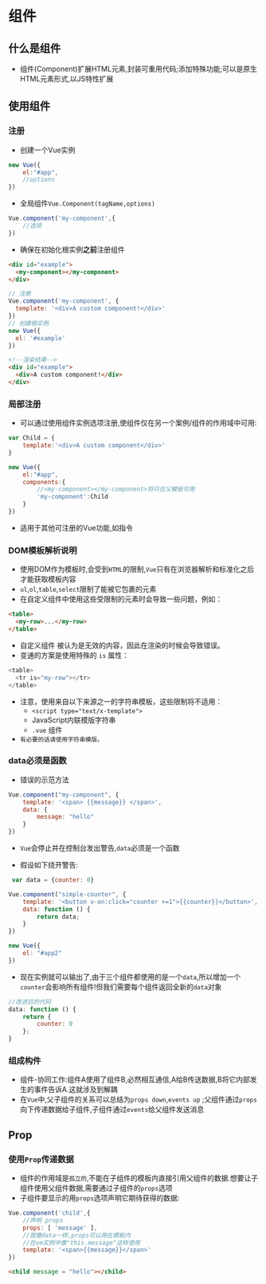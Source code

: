 # 组件
## 什么是组件
- 组件(Component)扩展HTML元素,封装可重用代码;添加特殊功能;可以是原生HTML元素形式,以JS特性扩展

## 使用组件
### 注册
- 创建一个Vue实例
```javascript
new Vue({
    el:"#app",
    //options
})
```
- 全局组件`Vue.Component(tagName,options)`
```javascript
Vue.component('my-component',{
    //选项
})
```
- 确保在初始化根实例**之前**注册组件
```html
<div id="example">
  <my-component></my-component>
</div>
```
```javascript
// 注册
Vue.component('my-component', {
  template: '<div>A custom component!</div>'
})
// 创建根实例
new Vue({
  el: '#example'
})
```
```html
<!--渲染结果-->
<div id="example">
  <div>A custom component!</div>
</div>
```
### 局部注册
- 可以通过使用组件实例选项注册,使组件仅在另一个案例/组件的作用域中可用:
```javascript
var Child = {
    template:'<div>A custom component</div>'
}

new Vue({
    el:"#app",
    components:{
        //<my-component></my-component>将只在父模板可用
        'my-component':Child
    }
})
```
- 适用于其他可注册的Vue功能,如指令

### DOM模板解析说明
- 使用DOM作为模板时,会受到`HTML`的限制,`Vue`只有在浏览器解析和标准化之后才能获取模板内容
- `ul`,`ol`,`table`,`select`限制了能被它包裹的元素
- 在自定义组件中使用这些受限制的元素时会导致一些问题，例如：
```html
<table>
  <my-row>...</my-row>
</table>
```
- 自定义组件 <my-row> 被认为是无效的内容，因此在渲染的时候会导致错误。
- 变通的方案是使用特殊的 `is` 属性：
```javascript
<table>
  <tr is="my-row"></tr>
</table>
```
- 注意，使用来自以下来源之一的字符串模板，这些限制将不适用：
    - `<script type="text/x-template">`
    - JavaScript内联模版字符串
    - `.vue` 组件
- `有必要的话请使用字符串模版。`
### data必须是函数
- 错误的示范方法
```javascript
Vue.component("my-component", {
    template: '<span> {{message}} </span>',
    data: {
        message: "hello"
    }
})
```
- `Vue`会停止并在控制台发出警告,`data`必须是一个函数

- 假设如下绕开警告:
```javascript
 var data = {counter: 0}

Vue.component("simple-counter", {
    template: '<button v-on:click="counter +=1">{{counter}}</button>',
    data: function () {
        return data;
    }
})

new Vue({
    el: "#app2"
})
```
- 现在实例就可以输出了,由于三个组件都使用的是一个`data`,所以增加一个`counter`会影响所有组件!但我们需要每个组件返回全新的`data`对象
```javascript
//改进后的代码
data: function () {
    return {
        counter: 0
    };
}
```

### 组成构件
- 组件-协同工作:组件A使用了组件B,必然相互通信,A给B传送数据,B将它内部发生的事件告诉A.这就涉及到解耦
- 在`Vue`中,父子组件的关系可以总结为`props down`,`events up` ;父组件通过`props`向下传递数据给子组件,子组件通过`events`给父组件发送消息

## Prop
### 使用`Prop`传递数据
- 组件的作用域是`孤立的`,不能在子组件的模板内直接引用父组件的数据.想要让子组件使用父组件数据,需要通过子组件的`props`选项
- 子组件要显示的用`props`选项声明它期待获得的数据:
```javascript
Vue.component('child',{
    //声明 props
    props: [ 'message' ],
    //就像data一样,props可以用在模板内
    //在vm实例中像"this.message"这样使用
    template: '<span>{{message}}</span>'
})
```
```html
<child message = "hello"></child>
```
